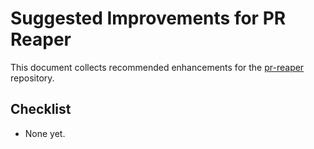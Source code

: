 # Suggested Improvements for PR Reaper

This document collects recommended enhancements for the [pr-reaper](https://github.com/futuroptimist/pr-reaper) repository.

## Checklist

- None yet.
